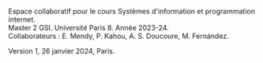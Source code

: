 Espace collaboratif pour le cours Systèmes d'information et programmation internet.<br>
Master 2 GSI. Université Paris 8. Année 2023-24.<br>
Collaborateurs : E. Mendy, P. Kahou, A. S. Doucoure, M. Fernández.

Version 1, 26 janvier 2024, Paris.
